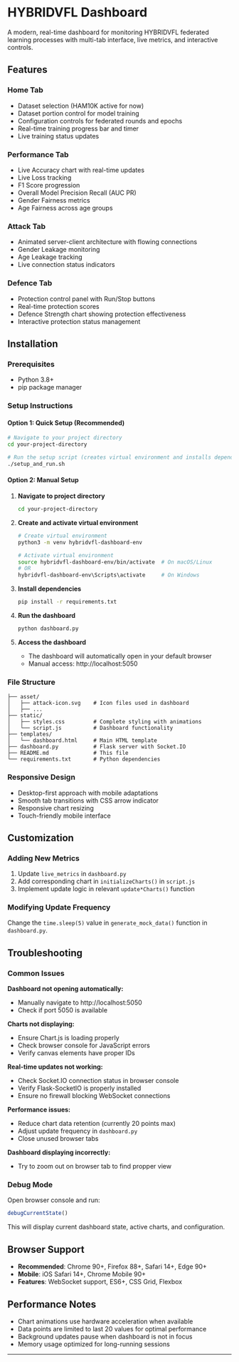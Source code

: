 # HYBRIDVFL Dashboard

A modern, real-time dashboard for monitoring HYBRIDVFL federated learning processes with multi-tab interface, live metrics, and interactive controls.

## Features

### **Home Tab**
- Dataset selection (HAM10K active for now)
- Dataset portion control for model training
- Configuration controls for federated rounds and epochs
- Real-time training progress bar and timer
- Live training status updates

### **Performance Tab**
- Live Accuracy chart with real-time updates
- Live Loss tracking
- F1 Score progression
- Overall Model Precision Recall (AUC PR)
- Gender Fairness metrics
- Age Fairness across age groups

### **Attack Tab**
- Animated server-client architecture with flowing connections
- Gender Leakage monitoring
- Age Leakage tracking
- Live connection status indicators

### **Defence Tab**
- Protection control panel with Run/Stop buttons
- Real-time protection scores
- Defence Strength chart showing protection effectiveness
- Interactive protection status management

## Installation

### Prerequisites
- Python 3.8+
- pip package manager

### Setup Instructions

#### Option 1: Quick Setup (Recommended)
```bash
# Navigate to your project directory
cd your-project-directory

# Run the setup script (creates virtual environment and installs dependencies)
./setup_and_run.sh
```

#### Option 2: Manual Setup
1. **Navigate to project directory**
   ```bash
   cd your-project-directory
   ```

2. **Create and activate virtual environment**
   ```bash
   # Create virtual environment
   python3 -m venv hybridvfl-dashboard-env
   
   # Activate virtual environment
   source hybridvfl-dashboard-env/bin/activate  # On macOS/Linux
   # OR
   hybridvfl-dashboard-env\Scripts\activate     # On Windows
   ```

3. **Install dependencies**
   ```bash
   pip install -r requirements.txt
   ```

4. **Run the dashboard**
   ```bash
   python dashboard.py
   ```

5. **Access the dashboard**
   - The dashboard will automatically open in your default browser
   - Manual access: http://localhost:5050


### File Structure
```
├── asset/
│   ├── attack-icon.svg    # Icon files used in dashboard
│   ├── ...
├── static/
│   ├── styles.css         # Complete styling with animations
│   └── script.js          # Dashboard functionality
├── templates/
│   └── dashboard.html     # Main HTML template
├── dashboard.py           # Flask server with Socket.IO
├── README.md              # This file
└── requirements.txt       # Python dependencies
```

### Responsive Design
- Desktop-first approach with mobile adaptations
- Smooth tab transitions with CSS arrow indicator
- Responsive chart resizing
- Touch-friendly mobile interface

## Customization

### Adding New Metrics
1. Update `live_metrics` in `dashboard.py`
2. Add corresponding chart in `initializeCharts()` in `script.js`
3. Implement update logic in relevant `update*Charts()` function

### Modifying Update Frequency
Change the `time.sleep(5)` value in `generate_mock_data()` function in `dashboard.py`.

## Troubleshooting

### Common Issues

**Dashboard not opening automatically:**
- Manually navigate to http://localhost:5050
- Check if port 5050 is available

**Charts not displaying:**
- Ensure Chart.js is loading properly
- Check browser console for JavaScript errors
- Verify canvas elements have proper IDs

**Real-time updates not working:**
- Check Socket.IO connection status in browser console
- Verify Flask-SocketIO is properly installed
- Ensure no firewall blocking WebSocket connections

**Performance issues:**
- Reduce chart data retention (currently 20 points max)
- Adjust update frequency in `dashboard.py`
- Close unused browser tabs

**Dashboard displaying incorrectly:**
- Try to zoom out on browser tab to find propper view

### Debug Mode
Open browser console and run:
```javascript
debugCurrentState()
```

This will display current dashboard state, active charts, and configuration.

## Browser Support

- **Recommended**: Chrome 90+, Firefox 88+, Safari 14+, Edge 90+
- **Mobile**: iOS Safari 14+, Chrome Mobile 90+
- **Features**: WebSocket support, ES6+, CSS Grid, Flexbox

## Performance Notes

- Chart animations use hardware acceleration when available
- Data points are limited to last 20 values for optimal performance
- Background updates pause when dashboard is not in focus
- Memory usage optimized for long-running sessions

---